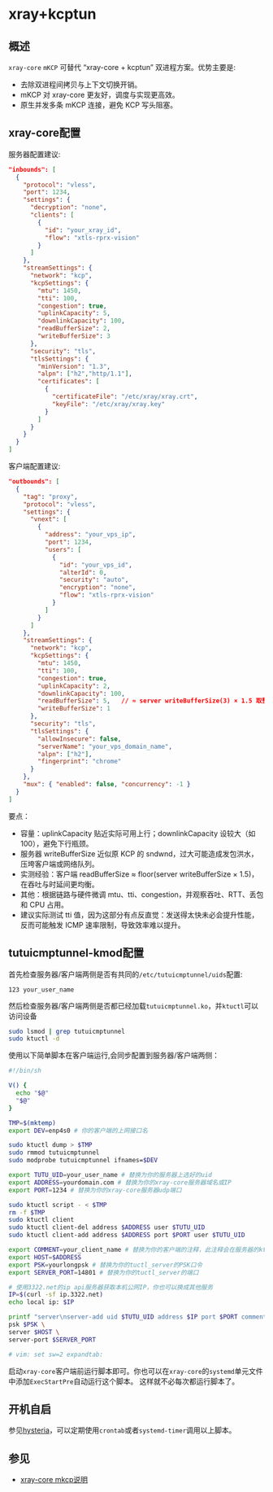 # xray+kcptun

## 概述

`xray-core` `mKCP` 可替代 “xray-core + kcptun” 双进程方案。优势主要是:

- 去除双进程间拷贝与上下文切换开销。
- mKCP 对 xray-core 更友好，调度与实现更高效。
- 原生并发多条 mKCP 连接，避免 KCP 写头阻塞。

## xray-core配置

服务器配置建议:

```json
"inbounds": [
  {
    "protocol": "vless",
    "port": 1234,
    "settings": {
      "decryption": "none",
      "clients": [
        {
          "id": "your_xray_id",
          "flow": "xtls-rprx-vision"
        }
      ]
    },
    "streamSettings": {
      "network": "kcp",
      "kcpSettings": {
        "mtu": 1450,
        "tti": 100,
        "congestion": true,
        "uplinkCapacity": 5,
        "downlinkCapacity": 100,
        "readBufferSize": 2,
        "writeBufferSize": 3
      },
      "security": "tls",
      "tlsSettings": {
        "minVersion": "1.3",
        "alpn": ["h2","http/1.1"],
        "certificates": [
          {
            "certificateFile": "/etc/xray/xray.crt",
            "keyFile": "/etc/xray/xray.key"
          }
        ]
      }
    }
  }
]
```

客户端配置建议:

```json
"outbounds": [
  {
    "tag": "proxy",
    "protocol": "vless",
    "settings": {
      "vnext": [
        {
          "address": "your_vps_ip",
          "port": 1234,
          "users": [
            {
              "id": "your_vps_id",
              "alterId": 0,
              "security": "auto",
              "encryption": "none",
              "flow": "xtls-rprx-vision"
            }
          ]
        }
      ]
    },
    "streamSettings": {
      "network": "kcp",
      "kcpSettings": {
        "mtu": 1450,
        "tti": 100,
        "congestion": true,
        "uplinkCapacity": 2,
        "downlinkCapacity": 100,
        "readBufferSize": 5,   // ≈ server writeBufferSize(3) × 1.5 取整
        "writeBufferSize": 1
      },
      "security": "tls",
      "tlsSettings": {
        "allowInsecure": false,
        "serverName": "your_vps_domain_name",
        "alpn": ["h2"],
        "fingerprint": "chrome"
      }
    },
    "mux": { "enabled": false, "concurrency": -1 }
  }
]
```

要点：

- 容量：uplinkCapacity 贴近实际可用上行；downlinkCapacity 设较大（如 100），避免下行瓶颈。
- 服务器 writeBufferSize 近似原 KCP 的 sndwnd，过大可能造成发包洪水，压垮客户端或网络队列。
- 实测经验：客户端 readBufferSize ≈ floor(server writeBufferSize × 1.5)，在吞吐与时延间更均衡。
- 其他：根据链路与硬件微调 mtu、tti、congestion，并观察吞吐、RTT、丢包和 CPU 占用。
- 建议实际测试 tti 值，因为这部分有点反直觉：发送得太快未必会提升性能，反而可能触发 ICMP 速率限制，导致效率难以提升。

## tutuicmptunnel-kmod配置

首先检查服务器/客户端两侧是否有共同的`/etc/tutuicmptunnel/uids`配置:

```
123 your_user_name
```

然后检查服务器/客户端两侧是否都已经加载`tutuicmptunnel.ko`，并`ktuctl`可以访问设备

```sh
sudo lsmod | grep tutuicmptunnel
sudo ktuctl -d
```

使用以下简单脚本在客户端运行,会同步配置到服务器/客户端两侧：

```sh
#!/bin/sh

V() {
  echo "$@"
  "$@"
}

TMP=$(mktemp)
export DEV=enp4s0 # 你的客户端的上网接口名

sudo ktuctl dump > $TMP
sudo rmmod tutuicmptunnel
sudo modprobe tutuicmptunnel ifnames=$DEV

export TUTU_UID=your_user_name # 替换为你的服务器上选好的uid
export ADDRESS=yourdomain.com # 替换为你的xray-core服务器域名或IP
export PORT=1234 # 替换为你的xray-core服务器udp端口

sudo ktuctl script - < $TMP
rm -f $TMP
sudo ktuctl client
sudo ktuctl client-del address $ADDRESS user $TUTU_UID
sudo ktuctl client-add address $ADDRESS port $PORT user $TUTU_UID

export COMMENT=your_client_name # 替换为你的客户端的注释，此注释会在服务器的ktuctl命令上显示
export HOST=$ADDRESS
export PSK=yourlongpsk # 替换为你的tuctl_server的PSK口令
export SERVER_PORT=14801 # 替换为你的tuctl_server的端口

# 使用3322.net的ip api服务器获取本机公网IP，你也可以换成其他服务
IP=$(curl -sf ip.3322.net)
echo local ip: $IP

printf "server\nserver-add uid $TUTU_UID address $IP port $PORT comment $COMMENT\n" | V tuctl_client \
psk $PSK \
server $HOST \
server-port $SERVER_PORT

# vim: set sw=2 expandtab:
```

启动`xray-core`客户端前运行脚本即可。你也可以在`xray-core`的`systemd`单元文件中添加`ExecStartPre`自动运行这个脚本。
这样就不必每次都运行脚本了。

## 开机自启

参见[hysteria](hysteria.md)，可以定期使用`crontab`或者`systemd-timer`调用以上脚本。

## 参见

- [xray-core mkcp说明](https://xtls.github.io/en/config/transports/mkcp.html)
